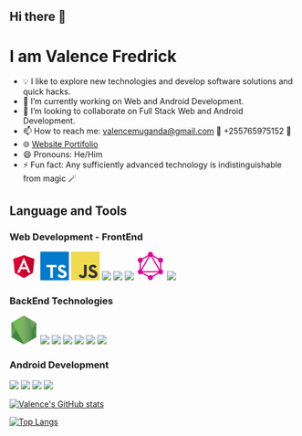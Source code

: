 ## Hi there 👋
# I am Valence Fredrick

- 💡  I like to explore new technologies and develop software solutions and quick hacks.
- 🔭 I’m currently working on Web and Android Development.
- 👯 I’m looking to collaborate on Full Stack Web and Android Development.
- 📫 How to reach me: valencemuganda@gmail.com 📩 +255765975152 📱
- 🌐 [Website Portifolio](https://www.valencefredrick.me)
- 😄 Pronouns: He/Him
- ⚡ Fun fact: Any sufficiently advanced technology is indistinguishable from magic 🪄

## Language and Tools

### Web Development - FrontEnd
<code><img height="50" src="https://raw.githubusercontent.com/github/explore/80688e429a7d4ef2fca1e82350fe8e3517d3494d/topics/angular/angular.png"></code>
<code><img height="50" src="https://raw.githubusercontent.com/github/explore/80688e429a7d4ef2fca1e82350fe8e3517d3494d/topics/typescript/typescript.png"></code>
<code><img height="50" src="https://raw.githubusercontent.com/github/explore/80688e429a7d4ef2fca1e82350fe8e3517d3494d/topics/javascript/javascript.png"></code>
<code><img height="50" src="https://iconape.com/wp-content/files/im/353223/png/html5-without-wordmark-color-logo.png"></code>
<code><img height="50" src="https://iconape.com/wp-content/files/dj/370768/png/370768.png"></code>
<code><img height="50" src="https://iconape.com/wp-content/files/an/351546/svg/tailwind-css-seeklogo.com.svg"></code>
<code><img height="50" src="https://raw.githubusercontent.com/github/explore/5c058a388828bb5fde0bcafd4bc867b5bb3f26f3/topics/graphql/graphql.png"></code>
<code><img height="50" src="https://www.diduenjoy.com/assets/home/integrations/rest-api-logo-860fda312cc922cddb94081c1fb0c0442777b596dbae3fedada2bed7c5232193.png"></code>

### BackEnd Technologies
<code><img height="50" src="https://raw.githubusercontent.com/github/explore/80688e429a7d4ef2fca1e82350fe8e3517d3494d/topics/nodejs/nodejs.png"></code> 
<code><img height="50" src="https://ajeetchaulagain.com/static/a3d362eac404a6b6e3046f8fc681392c/92a94/express-js.png"></code> 
<code><img height="50" src="https://pluspng.com/img-png/logo-mongodb-png-mongo-db-badge-sticker-600.png"></code> 
<code><img height="50" src="https://upload.wikimedia.org/wikipedia/commons/thumb/c/c3/Python-logo-notext.svg/1200px-Python-logo-notext.svg.png"></code> 
<code><img height="50" src="https://www.probytes.net/wp-content/uploads/2018/10/flask-logo-png-transparent.png"></code> 
<code><img height="50" src="https://quintagroup.com/cms/python/images/sqlalchemy-logo.png/@@images/eca35254-a2db-47a8-850b-2678f7f8bc09.png"></code>
<code><img height="50" src="https://logonoid.com/images/postgresql-logo.png"></code>

### Android Development
<code><img height="50" src="https://3.bp.blogspot.com/-RH0O7wYQXUc/VozSayGFPlI/AAAAAAAALjc/nhg8bQ_PQR8/s1600/Android_Studio_icon.svg.png"></code>
<code><img height="50" src="https://cdn.freebiesupply.com/logos/large/2x/kotlin-1-logo-png-transparent.png"></code>
<code><img height="50" src="https://www.minecraftkrant.nl/media/166/java-logo.png"></code>
<code><img height="50" src="https://1.bp.blogspot.com/-YIfQT6q8ZM4/Vzyq5z1B8HI/AAAAAAAAAAc/UmWSSMLKtKgtH7CACElUp12zXkrPK5UoACLcB/s1600/image00.png"></code>



[![Valence's GitHub stats](https://github-readme-stats.vercel.app/api?username=Valence-Kajuna&count_private=true&show_icons=true)](https://github.com/Valence-Kajuna)

[![Top Langs](https://github-readme-stats.vercel.app/api/top-langs/?username=Valence-Kajuna&langs_count=8)](https://github.com/Valence-Kajuna)

